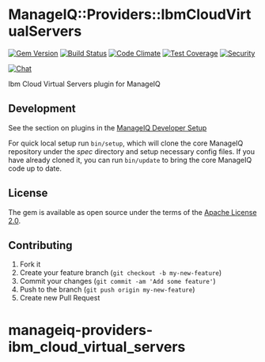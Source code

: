 # ManageIQ::Providers::IbmCloudVirtualServers

[![Gem Version](https://badge.fury.io/rb/manageiq-providers-ibm_cloud_virtual_servers.svg)](http://badge.fury.io/rb/manageiq-providers-ibm_cloud_virtual_servers)
[![Build Status](https://travis-ci.org/ManageIQ/manageiq-providers-ibm_cloud_virtual_servers.svg?branch=master)](https://travis-ci.org/ManageIQ/manageiq-providers-ibm_cloud_virtual_servers)
[![Code Climate](https://codeclimate.com/github/ManageIQ/manageiq-providers-ibm_cloud_virtual_servers.svg)](https://codeclimate.com/github/ManageIQ/manageiq-providers-ibm_cloud_virtual_servers)
[![Test Coverage](https://codeclimate.com/github/ManageIQ/manageiq-providers-ibm_cloud_virtual_servers/badges/coverage.svg)](https://codeclimate.com/github/ManageIQ/manageiq-providers-ibm_cloud_virtual_servers/coverage)
[![Security](https://hakiri.io/github/ManageIQ/manageiq-providers-ibm_cloud_virtual_servers/master.svg)](https://hakiri.io/github/ManageIQ/manageiq-providers-ibm_cloud_virtual_servers/master)

[![Chat](https://badges.gitter.im/Join%20Chat.svg)](https://gitter.im/ManageIQ/manageiq-providers-ibm_cloud_virtual_servers?utm_source=badge&utm_medium=badge&utm_campaign=pr-badge&utm_content=badge)

Ibm Cloud Virtual Servers plugin for ManageIQ

## Development

See the section on plugins in the [ManageIQ Developer Setup](https://github.com/ManageIQ/guides/blob/master/developer_setup/plugins.md)

For quick local setup run `bin/setup`, which will clone the core ManageIQ repository under the *spec* directory and setup necessary config files. If you have already cloned it, you can run `bin/update` to bring the core ManageIQ code up to date.

## License

The gem is available as open source under the terms of the [Apache License 2.0](http://www.apache.org/licenses/LICENSE-2.0).

## Contributing

1. Fork it
2. Create your feature branch (`git checkout -b my-new-feature`)
3. Commit your changes (`git commit -am 'Add some feature'`)
4. Push to the branch (`git push origin my-new-feature`)
5. Create new Pull Request
# manageiq-providers-ibm_cloud_virtual_servers
